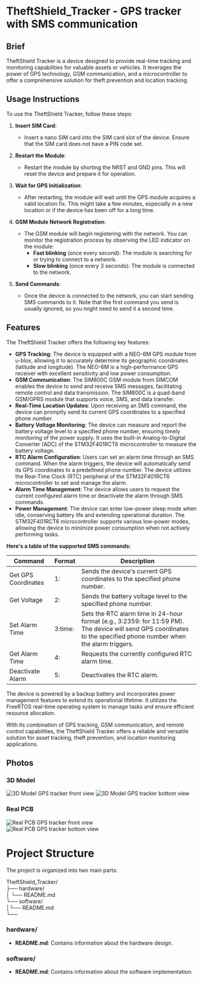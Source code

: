 # TheftShield_Tracker - GPS tracker with SMS communication 


## Brief

TheftShield Tracker is a device designed to provide real-time tracking and monitoring capabilities for valuable assets or vehicles. It leverages the power of GPS technology, GSM communication, and a microcontroller to offer a comprehensive solution for theft prevention and location tracking.

## Usage Instructions

To use the TheftShield Tracker, follow these steps:

1. **Insert SIM Card**:
    - Insert a nano SIM card into the SIM card slot of the device. Ensure that the SIM card does not have a PIN code set.

2. **Restart the Module**:
    - Restart the module by shorting the NRST and GND pins. This will reset the device and prepare it for operation.

3. **Wait for GPS Initialization**:
    - After restarting, the module will wait until the GPS module acquires a valid location fix. This might take a few minutes, especially in a new location or if the device has been off for a long time.

4. **GSM Module Network Registration**:
    - The GSM module will begin registering with the network. You can monitor the registration process by observing the LED indicator on the module:
        - **Fast blinking** (once every second): The module is searching for or trying to connect to a network.
        - **Slow blinking** (once every 3 seconds): The module is connected to the network.

5. **Send Commands**:
    - Once the device is connected to the network, you can start sending SMS commands to it. Note that the first command you send is usually ignored, so you might need to send it a second time.
    
## Features

The TheftShield Tracker offers the following key features:

- **GPS Tracking**: The device is equipped with a NEO-6M GPS module from u-blox, allowing it to accurately determine its geographic coordinates (latitude and longitude). The NEO-6M is a high-performance GPS receiver with excellent sensitivity and low power consumption.
- **GSM Communication**: The SIM800C GSM module from SIMCOM enables the device to send and receive SMS messages, facilitating remote control and data transmission. The SIM800C is a quad-band GSM/GPRS module that supports voice, SMS, and data transfer.
- **Real-Time Location Updates**: Upon receiving an SMS command, the device can promptly send its current GPS coordinates to a specified phone number.
- **Battery Voltage Monitoring**: The device can measure and report the battery voltage level to a specified phone number, ensuring timely monitoring of the power supply. It uses the built-in Analog-to-Digital Converter (ADC) of the STM32F401RCT6 microcontroller to measure the battery voltage.
- **RTC Alarm Configuration**: Users can set an alarm time through an SMS command. When the alarm triggers, the device will automatically send its GPS coordinates to a predefined phone number. The device utilizes the Real-Time Clock (RTC) peripheral of the STM32F401RCT6 microcontroller to set and manage the alarm.
- **Alarm Time Management**: The device allows users to request the current configured alarm time or deactivate the alarm through SMS commands.
- **Power Management**: The device can enter low-power sleep mode when idle, conserving battery life and extending operational duration. The STM32F401RCT6 microcontroller supports various low-power modes, allowing the device to minimize power consumption when not actively performing tasks.

**Here's a table of the supported SMS commands:**

| Command              | Format           | Description                                                                                         |
|----------------------|------------------|-----------------------------------------------------------------------------------------------------|
| Get GPS Coordinates  | 1:               | Sends the device's current GPS coordinates to the specified phone number.                           |
| Get Voltage          | 2:               | Sends the battery voltage level to the specified phone number.                                      |
| Set Alarm Time       | 3:time:          | Sets the RTC alarm time in 24-hour format (e.g., 3:2359: for 11:59 PM). The device will send GPS coordinates to the specified phone number when the alarm triggers. |
| Get Alarm Time       | 4:               | Requests the currently configured RTC alarm time.                                                   |
| Deactivate Alarm     | 5:               | Deactivates the RTC alarm.                                                                          |

The device is powered by a backup battery and incorporates power management features to extend its operational lifetime. It utilizes the FreeRTOS real-time operating system to manage tasks and ensure efficient resource allocation.

With its combination of GPS tracking, GSM communication, and remote control capabilities, the TheftShield Tracker offers a reliable and versatile solution for asset tracking, theft prevention, and location monitoring applications.

## Photos

### 3D Model

![3D Model GPS tracker front view](/img/3d_top_view.png)
![3D Model GPS tracker bottom view](/img/3d_bottom_view.png)

### Real PCB

![Real PCB GPS tracker front view](/img/top_view.png)<br/> 
![Real PCB GPS tracker bottom view](/img/bottom_view.png) 

# Project Structure

The project is organized into two main parts:

TheftShield_Tracker/<br/>
├── hardware/<br/>
│ └── README.md<br/>
└── software/<br/>
│└── README.md<br/>
└──
### hardware/
- **README.md**: Contains information about the hardware design.

### software/
- **README.md**: Contains information about the software implementation.
